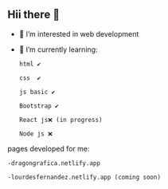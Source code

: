 ## Hii there 👋

- 👀 I’m interested in web development
- 🌱 I’m currently learning:

      html ✔ 

      css  ✔ 
      
      js basic ✔
      
      Bootstrap ✔

      React js❌ (in progress)
      
      Node js ❌

pages developed for me: 

    -dragongrafica.netlify.app

    -lourdesfernandez.netlify.app (coming soon)

